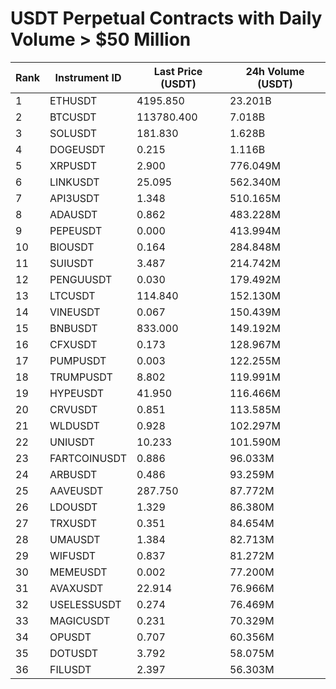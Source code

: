 # USDT Perpetual Contracts with Daily Volume > $50 Million

| Rank | Instrument ID | Last Price (USDT) | 24h Volume (USDT) |
|------|---------------|-------------------|-------------------|
| 1 | ETHUSDT | 4195.850 | 23.201B |
| 2 | BTCUSDT | 113780.400 | 7.018B |
| 3 | SOLUSDT | 181.830 | 1.628B |
| 4 | DOGEUSDT | 0.215 | 1.116B |
| 5 | XRPUSDT | 2.900 | 776.049M |
| 6 | LINKUSDT | 25.095 | 562.340M |
| 7 | API3USDT | 1.348 | 510.165M |
| 8 | ADAUSDT | 0.862 | 483.228M |
| 9 | PEPEUSDT | 0.000 | 413.994M |
| 10 | BIOUSDT | 0.164 | 284.848M |
| 11 | SUIUSDT | 3.487 | 214.742M |
| 12 | PENGUUSDT | 0.030 | 179.492M |
| 13 | LTCUSDT | 114.840 | 152.130M |
| 14 | VINEUSDT | 0.067 | 150.439M |
| 15 | BNBUSDT | 833.000 | 149.192M |
| 16 | CFXUSDT | 0.173 | 128.967M |
| 17 | PUMPUSDT | 0.003 | 122.255M |
| 18 | TRUMPUSDT | 8.802 | 119.991M |
| 19 | HYPEUSDT | 41.950 | 116.466M |
| 20 | CRVUSDT | 0.851 | 113.585M |
| 21 | WLDUSDT | 0.928 | 102.297M |
| 22 | UNIUSDT | 10.233 | 101.590M |
| 23 | FARTCOINUSDT | 0.886 | 96.033M |
| 24 | ARBUSDT | 0.486 | 93.259M |
| 25 | AAVEUSDT | 287.750 | 87.772M |
| 26 | LDOUSDT | 1.329 | 86.380M |
| 27 | TRXUSDT | 0.351 | 84.654M |
| 28 | UMAUSDT | 1.384 | 82.713M |
| 29 | WIFUSDT | 0.837 | 81.272M |
| 30 | MEMEUSDT | 0.002 | 77.200M |
| 31 | AVAXUSDT | 22.914 | 76.966M |
| 32 | USELESSUSDT | 0.274 | 76.469M |
| 33 | MAGICUSDT | 0.231 | 70.329M |
| 34 | OPUSDT | 0.707 | 60.356M |
| 35 | DOTUSDT | 3.792 | 58.075M |
| 36 | FILUSDT | 2.397 | 56.303M |
